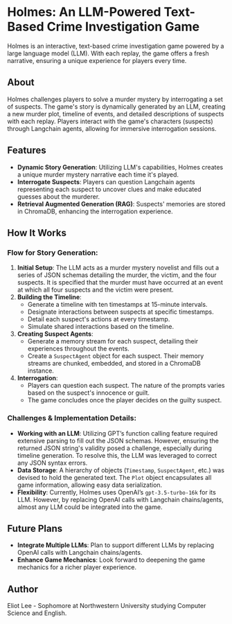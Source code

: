 # Holmes: An LLM-Powered Text-Based Crime Investigation Game

Holmes is an interactive, text-based crime investigation game powered by a large language model (LLM). With each replay, the game offers a fresh narrative, ensuring a unique experience for players every time.

## About

Holmes challenges players to solve a murder mystery by interrogating a set of suspects. The game's story is dynamically generated by an LLM, creating a new murder plot, timeline of events, and detailed descriptions of suspects with each replay. Players interact with the game's characters (suspects) through Langchain agents, allowing for immersive interrogation sessions.

## Features

- **Dynamic Story Generation**: Utilizing LLM's capabilities, Holmes creates a unique murder mystery narrative each time it's played.
- **Interrogate Suspects**: Players can question Langchain agents representing each suspect to uncover clues and make educated guesses about the murderer.
- **Retrieval Augmented Generation (RAG)**: Suspects' memories are stored in ChromaDB, enhancing the interrogation experience.

## How It Works

### Flow for Story Generation:

1. **Initial Setup**: The LLM acts as a murder mystery novelist and fills out a series of JSON schemas detailing the murder, the victim, and the four suspects. It is specified that the murder must have occurred at an event at which all four suspects and the victim were present.
2. **Building the Timeline**: 
   - Generate a timeline with ten timestamps at 15-minute intervals.
   - Designate interactions between suspects at specific timestamps.
   - Detail each suspect's actions at every timestamp.
   - Simulate shared interactions based on the timeline.
3. **Creating Suspect Agents**:
   - Generate a memory stream for each suspect, detailing their experiences throughout the events.
   - Create a `SuspectAgent` object for each suspect. Their memory streams are chunked, embedded, and stored in a ChromaDB instance.
4. **Interrogation**:
   - Players can question each suspect. The nature of the prompts varies based on the suspect's innocence or guilt.
   - The game concludes once the player decides on the guilty suspect.

### Challenges & Implementation Details:

- **Working with an LLM**: Utilizing GPT’s function calling feature required extensive parsing to fill out the JSON schemas. However, ensuring the returned JSON string's validity posed a challenge, especially during timeline generation. To resolve this, the LLM was leveraged to correct any JSON syntax errors.
- **Data Storage**: A hierarchy of objects (`Timestamp`, `SuspectAgent`, etc.) was devised to hold the generated text. The `Plot` object encapsulates all game information, allowing easy data serialization.
- **Flexibility**: Currently, Holmes uses OpenAI’s `gpt-3.5-turbo-16k` for its LLM. However, by replacing OpenAI calls with Langchain chains/agents, almost any LLM could be integrated into the game.

## Future Plans

- **Integrate Multiple LLMs**: Plan to support different LLMs by replacing OpenAI calls with Langchain chains/agents.
- **Enhance Game Mechanics**: Look forward to deepening the game mechanics for a richer player experience.

## Author

Eliot Lee - Sophomore at Northwestern University studying Computer Science and English.
